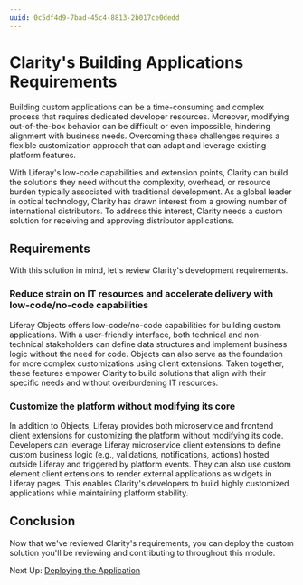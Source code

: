 ```yaml
---
uuid: 0c5df4d9-7bad-45c4-8813-2b017ce0dedd
---
```

# Clarity's Building Applications Requirements
<!--ALT: Clarity's Application Development Requirements -->

Building custom applications can be a time-consuming and complex process that requires dedicated developer resources. Moreover, modifying out-of-the-box behavior can be difficult or even impossible, hindering alignment with business needs. Overcoming these challenges requires a flexible customization approach that can adapt and leverage existing platform features.

With Liferay's low-code capabilities and extension points, Clarity can build the solutions they need without the complexity, overhead, or resource burden typically associated with traditional development. As a global leader in optical technology, Clarity has drawn interest from a growing number of international distributors. To address this interest, Clarity needs a custom solution for receiving and approving distributor applications.

## Requirements

With this solution in mind, let's review Clarity's development requirements.

### Reduce strain on IT resources and accelerate delivery with low-code/no-code capabilities

Liferay Objects offers low-code/no-code capabilities for building custom applications. With a user-friendly interface, both technical and non-technical stakeholders can define data structures and implement business logic without the need for code. Objects can also serve as the foundation for more complex customizations using client extensions. Taken together, these features empower Clarity to build solutions that align with their specific needs and without overburdening IT resources.

### Customize the platform without modifying its core

In addition to Objects, Liferay provides both microservice and frontend client extensions for customizing the platform without modifying its code. Developers can leverage Liferay microservice client extensions to define custom business logic (e.g., validations, notifications, actions) hosted outside Liferay and triggered by platform events. They can also use custom element client extensions to render external applications as widgets in Liferay pages. This enables Clarity's developers to build highly customized applications while maintaining platform stability.

<!-- TASK:
### Develop integrated solutions without extensive Liferay knowledge

### Allow developers to use their preferred languages and tools
-->

## Conclusion

Now that we've reviewed Clarity's requirements, you can deploy the custom solution you'll be reviewing and contributing to throughout this module.

Next Up: [Deploying the Application](./deploying-the-application.md)
